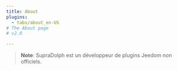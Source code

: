 ```yaml
---
title: About
plugins:
  - tabs/about_en-US
# The About page
# v2.0

---
```


> **Note**: SupraDolph est un développeur de plugins Jeedom non officiels.